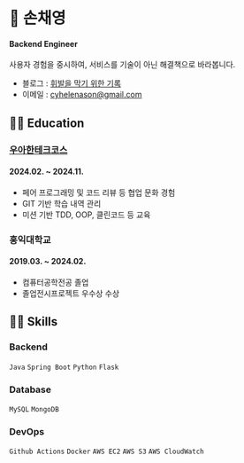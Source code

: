 # 🐯 손채영
#### Backend Engineer
사용자 경험을 중시하여, 서비스를 기술이 아닌 해결책으로 바라봅니다.

- 블로그 : [휘발을 막기 위한 기록](https://helenason.tistory.com/)
- 이메일 : cyhelenason@gmail.com

## 👩‍🏫 Education
### [우아한테크코스](https://github.com/helenason/woowa-archive)
#### 2024.02. ~ 2024.11.
- 페어 프로그래밍 및 코드 리뷰 등 협업 문화 경험
- GIT 기반 학습 내역 관리
- 미션 기반 TDD, OOP, 클린코드 등 교육

### 홍익대학교
#### 2019.03. ~ 2024.02.
- 컴퓨터공학전공 졸업
- 졸업전시프로젝트 우수상 수상

## 👩‍💻 Skills
### Backend
`Java` `Spring Boot` `Python` `Flask`
### Database
`MySQL` `MongoDB`
### DevOps
`Github Actions` `Docker` `AWS EC2` `AWS S3` `AWS CloudWatch`

<!--

![header](https://capsule-render.vercel.app/api?type=waving&color=212121&height=150&section=header&text=SCY%20Github&fontSize=80&fontColor=F6F6F6&animation=fadeIn)

# 손채영

![spring boot](https://img.shields.io/badge/Spring%20Boot-6DB33F?style=flat&logo=Spring%20Boot&logoColor=white)
![spring security](https://img.shields.io/badge/Spring%20Security-6DB33F?style=flat&logo=Spring%20Security&logoColor=white)
![python](https://img.shields.io/badge/Python-3776AB?style=flat&logo=Python&logoColor=white)
![flask](https://img.shields.io/badge/Flask-000000?style=flat&logo=flask&logoColor=white)
![mysql](https://img.shields.io/badge/MySQL-4479A1?style=flat&logo=mysql&logoColor=white)
![mongoDB](https://img.shields.io/badge/MongoDB-47A248?style=flat&logo=MongoDB&logoColor=white)
![HTML](https://img.shields.io/badge/HTML-E34F26?style=flat&logo=html5&logoColor=white)
![JavaScript](https://img.shields.io/badge/JavaScript-F7DF1E?style=flat&logo=JavaScript&logoColor=white)
![CSS](https://img.shields.io/badge/CSS-1572B6?style=flat&logo=CSS3&logoColor=white)
![postgreSQL](https://img.shields.io/badge/PostgreSQL-4169E1?style=flat&logo=PostgreSQL&logoColor=white)
![docker](https://img.shields.io/badge/Docker-2496ED?style=flat&logo=docker&logoColor=white)
![socket.io](https://img.shields.io/badge/Socket.io-010101?style=flat&logo=socketdotio&logoColor=white)
![notion](https://img.shields.io/badge/Notion-000000?style=flat&logo=notion&logoColor=white)
![discord](https://img.shields.io/badge/Discord-5865F2?style=flat&logo=discord&logoColor=white)
![Slack](https://img.shields.io/badge/Slack-4A154B?style=flat&logo=Slack&logoColor=white)
![Postman](https://img.shields.io/badge/Postman-FF6C37?style=flat&logo=Postman&logoColor=white)
![java](https://img.shields.io/badge/Java-B70000?style=flat&logo=java&logoColor=white)
![jquery](https://img.shields.io/badge/jQuery-0769AD?style=flat&logo=jquery&logoColor=white)
![amazonec2](https://img.shields.io/badge/Amazon%20EC2-FF9900?style=flat&logo=amazonec2&logoColor=white)
![amazonrds](https://img.shields.io/badge/Amazon%20RDS-527FFF?style=flat&logo=amazonrds&logoColor=white)
![amazons3](https://img.shields.io/badge/Amazon%20S3-569A31?style=flat&logo=amazons3&logoColor=white)
![figma](https://img.shields.io/badge/Figma-F24E1E?style=flat&logo=figma&logoColor=white)
![git](https://img.shields.io/badge/Git-F05032?style=flat&logo=git&logoColor=white)
![github](https://img.shields.io/badge/Github-181717?style=flat&logo=github&logoColor=white)



**helenason/helenason** is a ✨ _special_ ✨ repository because its `README.md` (this file) appears on your GitHub profile.

Here are some ideas to get you started:

- 🔭 I’m currently working on ...
- 🌱 I’m currently learning ...
- 👯 I’m looking to collaborate on ...
- 🤔 I’m looking for help with ...
- 💬 Ask me about ...
- 📫 How to reach me: ...
- 😄 Pronouns: ...
- ⚡ Fun fact: ...
-->
